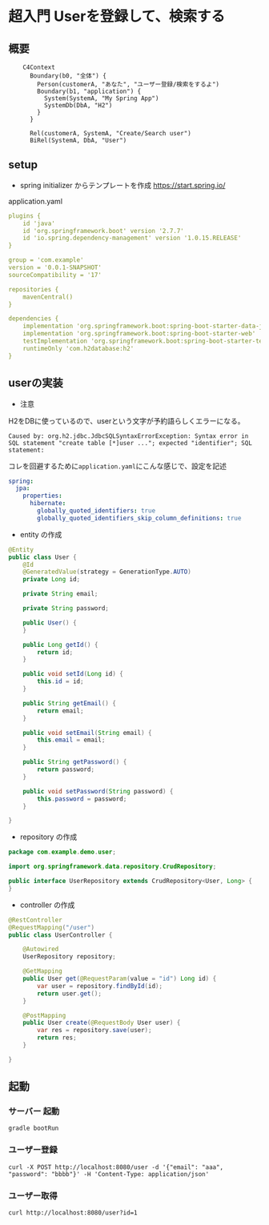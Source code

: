 # 超入門 Userを登録して、検索する

## 概要

```mermaid
    C4Context
      Boundary(b0, "全体") {
        Person(customerA, "あなた", "ユーザー登録/検索をするよ")
        Boundary(b1, "application") {
          System(SystemA, "My Spring App")
          SystemDb(DbA, "H2")
        }
      }

      Rel(customerA, SystemA, "Create/Search user")
      BiRel(SystemA, DbA, "User")
```

## setup

- spring initializer からテンプレートを作成
https://start.spring.io/


application.yaml
```yaml
plugins {
    id 'java'
    id 'org.springframework.boot' version '2.7.7'
    id 'io.spring.dependency-management' version '1.0.15.RELEASE'
}

group = 'com.example'
version = '0.0.1-SNAPSHOT'
sourceCompatibility = '17'

repositories {
    mavenCentral()
}

dependencies {
    implementation 'org.springframework.boot:spring-boot-starter-data-jpa'
    implementation 'org.springframework.boot:spring-boot-starter-web'
    testImplementation 'org.springframework.boot:spring-boot-starter-test'
    runtimeOnly 'com.h2database:h2'
}
```

## userの実装

- 注意

H2をDBに使っているので、userという文字が予約語らしくエラーになる。

```cli
Caused by: org.h2.jdbc.JdbcSQLSyntaxErrorException: Syntax error in SQL statement "create table [*]user ..."; expected "identifier"; SQL statement:
```

コレを回避するために`application.yaml`にこんな感じで、設定を記述

```application.yaml
spring:
  jpa:
    properties:
      hibernate:
        globally_quoted_identifiers: true
        globally_quoted_identifiers_skip_column_definitions: true
```


- entity の作成

```java 
@Entity
public class User {
    @Id
    @GeneratedValue(strategy = GenerationType.AUTO)
    private Long id;

    private String email;

    private String password;

    public User() {
    }

    public Long getId() {
        return id;
    }

    public void setId(Long id) {
        this.id = id;
    }

    public String getEmail() {
        return email;
    }

    public void setEmail(String email) {
        this.email = email;
    }

    public String getPassword() {
        return password;
    }

    public void setPassword(String password) {
        this.password = password;
    }

}
```

- repository の作成

```java
package com.example.demo.user;

import org.springframework.data.repository.CrudRepository;

public interface UserRepository extends CrudRepository<User, Long> {
}
```

- controller の作成

```java
@RestController
@RequestMapping("/user")
public class UserController {

    @Autowired
    UserRepository repository;

    @GetMapping
    public User get(@RequestParam(value = "id") Long id) {
        var user = repository.findById(id);
        return user.get();
    }

    @PostMapping
    public User create(@RequestBody User user) {
        var res = repository.save(user);
        return res;
    }

}
```

## 起動

### サーバー 起動

```console
gradle bootRun
```

### ユーザー登録

```console
curl -X POST http://localhost:8080/user -d '{"email": "aaa", "password": "bbbb"}' -H 'Content-Type: application/json'
```

### ユーザー取得

```console
curl http://localhost:8080/user?id=1
```
